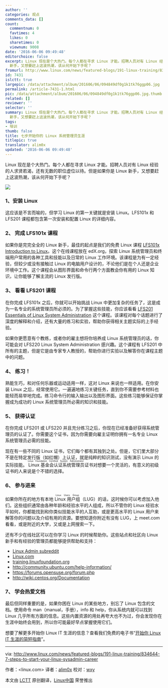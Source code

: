 ```yaml
---
author: ''
categories: 观点
comments_data: []
count:
  commentnum: 0
  favtimes: 4
  likes: 0
  sharetimes: 0
  viewnum: 9008
date: '2016-06-06 09:49:48'
editorchoice: false
excerpt: Linux 现在是个大热门。每个人都在寻求 Linux 才能。招聘人员对有 Linux 经验的人求贤若渴，还有无数的职位虚位以待。但是如果你是 Linux
  新手，又想要赶上这波热潮，该从何开始下手呢？
fromurl: http://www.linux.com/news/featured-blogs/191-linux-training/834644-7-steps-to-start-your-linux-sysadmin-career
id: 7431
islctt: true
largepic: /data/attachment/album/201606/06/094849df0g1k1tk76ggp06.jpg
permalink: /article-7431-1.html
pic: /data/attachment/album/201606/06/094849df0g1k1tk76ggp06.jpg.thumb.jpg
related: []
reviewer: ''
selector: ''
summary: Linux 现在是个大热门。每个人都在寻求 Linux 才能。招聘人员对有 Linux 经验的人求贤若渴，还有无数的职位虚位以待。但是如果你是 Linux
  新手，又想要赶上这波热潮，该从何开始下手呢？
tags:
- 培训
thumb: false
title: 七步开始你的 Linux 系统管理员生涯
titlepic: true
translator: alim0x
updated: '2016-06-06 09:49:48'
---
```


Linux 现在是个大热门。每个人都在寻求 Linux 才能。招聘人员对有 Linux 经验的人求贤若渴，还有无数的职位虚位以待。但是如果你是 Linux 新手，又想要赶上这波热潮，该从何开始下手呢？


![](/data/attachment/album/201606/06/094849df0g1k1tk76ggp06.jpg)


### 1、安装 Linux


这应该是不言而喻的，但学习 Linux 的第一关键就是安装 Linux。LFS101x 和 LFS201 课程都包含第一次安装和配置 Linux 的详细内容。


### 2、 完成 LFS101x 课程


如果你是完完全全的 Linux 新手，最佳的起点是我们的免费 Linux 课程 [LFS101x Introduction to Linux](https://www.edx.org/course/introduction-linux-linuxfoundationx-lfs101x-2)。这个在线课程放在 edX.org，探索 Linux 系统管理员和终端用户常用的各种工具和技能以及日常的 Linux 工作环境。该课程是为有一定经验，但较少或没有接触过 Linux 的电脑用户设计的，不论他们是在个人还是企业环境中工作。这个课程会从图形界面和命令行两个方面教会你有用的 Linux 知识，让你能够了解主流的 Linux 发行版。


### 3、 看看 LFS201 课程


在你完成 LFS101x 之后，你就可以开始挑战 Linux 中更加复杂的任务了，这是成为一名专业的系统管理员所必须的。为了掌握这些技能，你应该看看 [LFS201 Essentials of Linux System Administration](http://training.linuxfoundation.org/linux-courses/system-administration-training/essentials-of-system-administration) 这个课程。该课程对每个话题进行了深度的解释和介绍，还有大量的练习和实验，帮助你获得相关主题实际的上手经验。


如果你更愿意有个教练，或者你的雇主想将你培养成 Linux 系统管理员的话，你可能会对 LFS220 Linux System Administration 感兴趣。这个课程有 LFS201 中所有的主题，但是它是由专家专人教授的，帮助你进行实验以及解答你在课程主题中的问题。


### 4、 练习！


熟能生巧，和对任何乐器或运动适用一样，这对 Linux 来说也一样适用。在你安装 Linux 之后，经常使用它。一遍遍地练习关键任务，直到你不需要参考材料也能轻而易举地完成。练习命令行的输入输出以及图形界面。这些练习能够保证你掌握成为成功的 Linux 系统管理员所必需的知识和技能。


### 5、 获得认证


在你完成 LFS201 或 LFS220 并且充分练习之后，你现在已经准备好获得系统管理员的认证了。你需要这个证书，因为你需要向雇主证明你拥有一名专业 Linux 系统管理员必需的技能。


现在有一些不同的 Linux 证书，它们每个都有其独到之处。但是，它们里大部分不是在特定发行版（如红帽）上认证，就是纯粹的知识测试，没有演示 Linux 的实际技能。<ruby> Linux 基金会认证系统管理员 <rp>  （ </rp> <rt>  Linux Foundation Certified System Administrator </rt> <rp>  ） </rp></ruby>证书对想要一个灵活的，有意义的初级证书的人来说是个不错的选择。


### 6、 参与进来


如果你所在的地方有本地 <ruby> Linux 用户组 <rp>  （ </rp> <rt>  Linux Users Group </rt> <rp>  ） </rp></ruby>（LUG）的话，这时候你可以考虑加入他们。这些组织通常由各种年龄和经验水平的人组成，所以不管你的 Linux 经验水平如何，你都能找到和你类似技能水平的人互助，或是更高水平的 Linux 用户来解答你的问题以及介绍有用的资源。要想知道你附近有没有 LUG，上 meet.com 看看，或是附近的大学，又或是上网搜索一下。


还有不少在线社区可以在你学习 Linux 的时候帮助你。这些站点和社区向 Linux 新手和有经验的管理员都能够提供帮助和支持：


* [Linux Admin subreddit](https://www.reddit.com/r/linuxadmin)
* [Linux.com](http://www.linux.com/)
* [training.linuxfoundation.org](http://training.linuxfoundation.org/)
* <http://community.ubuntu.com/help-information/>
* <https://forums.opensuse.org/forum.php>
* <http://wiki.centos.org/Documentation>


### 7、 学会热爱文档


最后但同样重要的是，如果你困在 Linux 的某些地方，别忘了 Linux 包含的文档。使用命令 man（manual，手册），info 和 help，你从系统内就可以找到 Linux 几乎所有方面的信息。这些内置资源的用处再夸大也不为过，你会发现你在生涯中始终会用到，所以你可能最好早点掌握使用它们。


想要了解更多开始你 Linux IT 生涯的信息？查看我们免费的电子书“[开始你 Linux IT 生涯的简短指南](http://training.linuxfoundation.org/sysadmin-it-career-guide)”。




---


via: <http://www.linux.com/news/featured-blogs/191-linux-training/834644-7-steps-to-start-your-linux-sysadmin-career>


作者：<linux.com> 译者：[alim0x](https://github.com/alim0x) 校对：[wxy](https://github.com/wxy)


本文由 [LCTT](https://github.com/LCTT/TranslateProject) 原创翻译，[Linux中国](https://linux.cn/) 荣誉推出